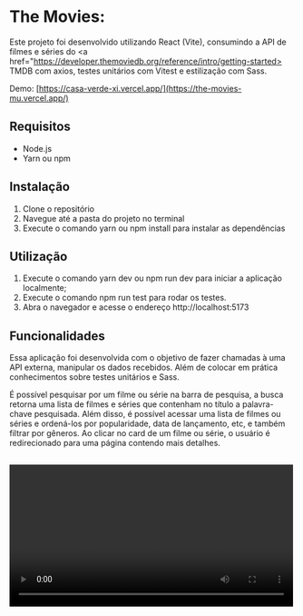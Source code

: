 # The Movies:

Este projeto foi desenvolvido utilizando React (Vite), consumindo a API de filmes e séries do 
<a href="https://developer.themoviedb.org/reference/intro/getting-started> TMDB </a> com axios, testes unitários com Vitest e estilização com Sass.

Demo: [https://casa-verde-xi.vercel.app/](https://the-movies-mu.vercel.app/)

## Requisitos
- Node.js 
- Yarn ou npm

## Instalação
1. Clone o repositório
2. Navegue até a pasta do projeto no terminal
3. Execute o comando yarn ou npm install para instalar as dependências

## Utilização
1. Execute o comando yarn dev ou npm run dev para iniciar a aplicação localmente;
2. Execute o comando npm run test para rodar os testes.
3. Abra o navegador e acesse o endereço http://localhost:5173

## Funcionalidades
Essa aplicação foi desenvolvida com o objetivo de fazer chamadas à uma API externa, manipular os dados recebidos. Além de colocar em prática conhecimentos sobre testes unitários e Sass. 

É possível pesquisar por um filme ou série na barra de pesquisa, a busca retorna uma lista de filmes e séries que contenham no título a palavra-chave pesquisada. Além disso, é possível acessar uma lista de filmes ou séries e ordená-los por popularidade, data de lançamento, etc, e também filtrar por gêneros. Ao clicar no card de um filme ou série, o usuário é redirecionado para uma página contendo mais detalhes. 

##
<video width="500" controls="controls" autoplay="autoplay">
    <source src="The Movies.webm" type="video/webm">
  <object data="" width="500">
    <embed width="500" src="The Movies.webm">
  </object>
</video>
